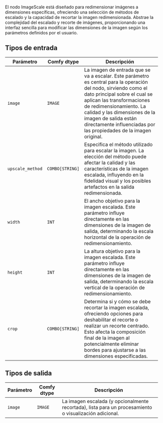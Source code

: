 
El nodo ImageScale está diseñado para redimensionar imágenes a dimensiones específicas, ofreciendo una selección de métodos de escalado y la capacidad de recortar la imagen redimensionada. Abstrae la complejidad del escalado y recorte de imágenes, proporcionando una interfaz sencilla para modificar las dimensiones de la imagen según los parámetros definidos por el usuario.

## Tipos de entrada

| Parámetro       | Comfy dtype | Descripción                                                                           |
|-----------------|-------------|---------------------------------------------------------------------------------------|
| `image`         | `IMAGE`     | La imagen de entrada que se va a escalar. Este parámetro es central para la operación del nodo, sirviendo como el dato principal sobre el cual se aplican las transformaciones de redimensionamiento. La calidad y las dimensiones de la imagen de salida están directamente influenciadas por las propiedades de la imagen original. |
| `upscale_method`| `COMBO[STRING]` | Especifica el método utilizado para escalar la imagen. La elección del método puede afectar la calidad y las características de la imagen escalada, influyendo en la fidelidad visual y los posibles artefactos en la salida redimensionada. |
| `width`         | `INT`       | El ancho objetivo para la imagen escalada. Este parámetro influye directamente en las dimensiones de la imagen de salida, determinando la escala horizontal de la operación de redimensionamiento. |
| `height`        | `INT`       | La altura objetivo para la imagen escalada. Este parámetro influye directamente en las dimensiones de la imagen de salida, determinando la escala vertical de la operación de redimensionamiento. |
| `crop`          | `COMBO[STRING]` | Determina si y cómo se debe recortar la imagen escalada, ofreciendo opciones para deshabilitar el recorte o realizar un recorte centrado. Esto afecta la composición final de la imagen al potencialmente eliminar bordes para ajustarse a las dimensiones especificadas. |

## Tipos de salida

| Parámetro | Comfy dtype | Descripción |
|-----------|-------------|-------------|
| `image`   | `IMAGE`     | La imagen escalada (y opcionalmente recortada), lista para un procesamiento o visualización adicional. |